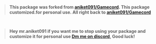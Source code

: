 > **This package was forked from [aniket091/Gamecord](https://github.com/aniket091/Gamecord). This package customized.for personal use. All right back to [aniket091/Gamecord](https://github.com/aniket091/Gamecord)**
<br>

> **Hey mr.aniket091 if you want me to stop using your package and customize it for personal use [Dm me on discord](https://discord.com/users/630857610350034980), Good luck!**
